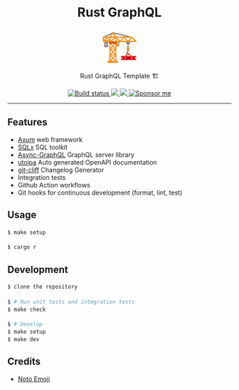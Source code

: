 <div align="center">
  <h1>Rust GraphQL</h1>

<img src='docs/construction.svg' width=80px />

Rust GraphQL Template 🏗️

<a href="https://github.com/azzamsa/rust-graphql/workflows/ci.yml">
    <img src="https://github.com/azzamsa/rust-graphql/workflows/ci/badge.svg" alt="Build status" />
  </a>

<a href="https://crates.io/crates/rust-graphql">
    <img src="https://img.shields.io/crates/v/rust-graphql.svg">
  </a>

<a href=" https://docs.rs/rust-graphql/">
    <img src="https://docs.rs/rust-graphql/badge.svg">
  </a>

<a href="https://azzamsa.com/support/">
    <img alt="Sponsor me" src="https://img.shields.io/badge/Sponsor%20Me-%F0%9F%92%96-ff69b4">
  </a>

</div>

---

## Features

- [Axum](https://github.com/tokio-rs/axum) web framework
- [SQLx](https://github.com/launchbadge/sqlx) SQL toolkit
- [Async-GraphQL](https://github.com/async-graphql/async-graphql) GraphQL server library
- [utoipa](https://github.com/juhaku/utoipa) Auto generated OpenAPI documentation
- [git-cliff](https://github.com/orhun/git-cliff) Changelog Generator
- Integration tests
- Github Action workflows
- Git hooks for continuous development (format, lint, test)

## Usage

```bash
$ make setup

$ cargo r
```

## Development

```bash
$ clone the repository 

$ # Run unit tests and integration tests
$ make check

$ # Develop
$ make setup
$ make dev
```

## Credits

- [Noto Emoji](https://github.com/googlefonts/noto-emoji)
